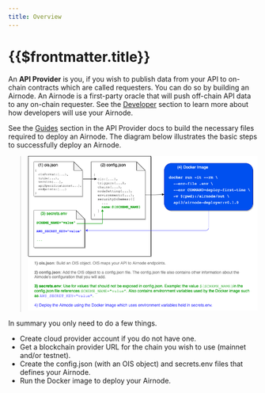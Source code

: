 ```yaml
---
title: Overview
---
```


# {{$frontmatter.title}}

<TocHeader />
<TOC class="table-of-contents" :include-level="[2,3]" />


An **API Provider** is you, if you wish to publish data from your API to on-chain contracts which are called requesters. You can do so by building an Airnode. An Airnode is a first-party oracle that will push off-chain API data to any on-chain requester. See the [Developer](../grp-developers/) section to learn more about how developers will use your Airnode.

See the [Guides](guides/provider/api-integration.md) section in the API Provider docs to build the necessary files required to deploy an Airnode. The diagram below illustrates the basic steps to successfully deploy an Airnode. 

> ![image](../assets/images/api-provider-overview.png)

In summary you only need to do a few things.

- Create cloud provider account if you do not have one.
- Get a blockchain provider URL for the chain you wish to use (mainnet and/or testnet).
- Create the config.json (with an OIS object) and secrets.env files that defines your Airnode.
- Run the Docker image to deploy your Airnode.
